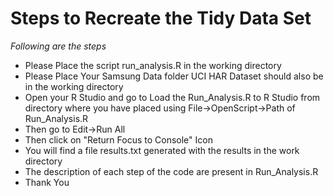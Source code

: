 Steps to Recreate the Tidy Data Set
==============

*Following are the steps*

- Please Place the script run_analysis.R in the working directory 
- Please Place Your Samsung Data folder UCI HAR Dataset should also be in the working directory
- Open your R Studio and go to Load the Run_Analysis.R to R Studio from directory where you have placed using File->OpenScript->Path of Run_Analysis.R
- Then go to Edit->Run All
- Then click on "Return Focus to Console" Icon
- You will find a file results.txt generated with the results in the work directory
- The description of each step of the code are present in Run_Analysis.R
- Thank You